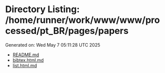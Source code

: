 # Directory Listing: /home/runner/work/www/www/processed/pt_BR/pages/papers
Generated on: Wed May  7 05:11:28 UTC 2025

- [README.md](README.md)
- [bibtex.html.md](bibtex.html.md)
- [list.html.md](list.html.md)
